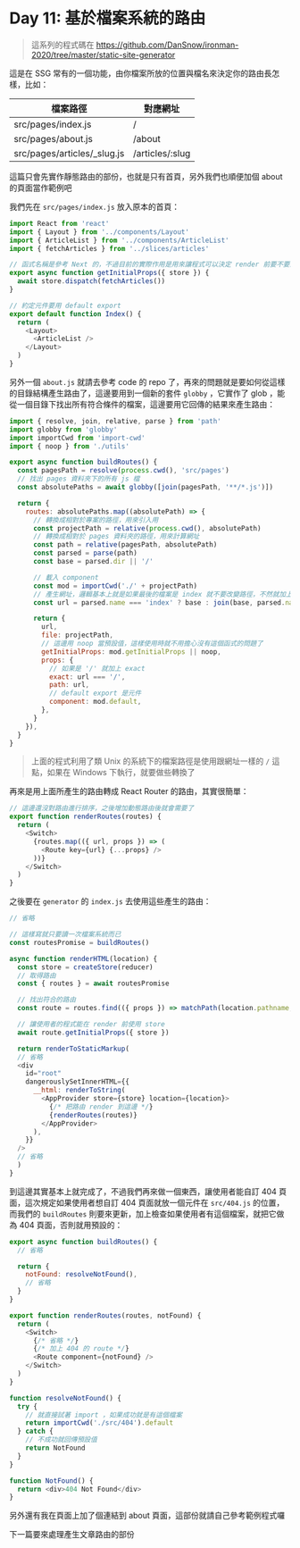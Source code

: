 Day 11: 基於檔案系統的路由
==========================

> 這系列的程式碼在 https://github.com/DanSnow/ironman-2020/tree/master/static-site-generator

這是在 SSG 常有的一個功能，由你檔案所放的位置與檔名來決定你的路由長怎樣，比如：

| 檔案路徑                    | 對應網址        |
|-----------------------------|-----------------|
| src/pages/index.js          | /               |
| src/pages/about.js          | /about          |
| src/pages/articles/_slug.js | /articles/:slug |

這篇只會先實作靜態路由的部份，也就是只有首頁，另外我們也順便加個 about 的頁面當作範例吧

我們先在 `src/pages/index.js` 放入原本的首頁：

```javascript
import React from 'react'
import { Layout } from '../components/Layout'
import { ArticleList } from '../components/ArticleList'
import { fetchArticles } from '../slices/articles'

// 函式名稱是參考 Next 的，不過目前的實際作用是用來讓程式可以決定 render 前要不要對 store dispatch 東西
export async function getInitialProps({ store }) {
  await store.dispatch(fetchArticles())
}

// 約定元件要用 default export
export default function Index() {
  return (
    <Layout>
      <ArticleList />
    </Layout>
  )
}
```

另外一個 `about.js` 就請去參考 code 的 repo 了，再來的問題就是要如何從這樣的目錄結構產生路由了，這邊要用到一個新的套件 `globby` ，它實作了 glob ，能從一個目錄下找出所有符合條件的檔案，這邊要用它回傳的結果來產生路由：

```javascript
import { resolve, join, relative, parse } from 'path'
import globby from 'globby'
import importCwd from 'import-cwd'
import { noop } from './utils'

export async function buildRoutes() {
  const pagesPath = resolve(process.cwd(), 'src/pages')
  // 找出 pages 資料夾下的所有 js 檔
  const absolutePaths = await globby([join(pagesPath, '**/*.js')])

  return {
    routes: absolutePaths.map((absolutePath) => {
      // 轉換成相對於專案的路徑，用來引入用
      const projectPath = relative(process.cwd(), absolutePath)
      // 轉換成相對於 pages 資料夾的路徑，用來計算網址
      const path = relative(pagesPath, absolutePath)
      const parsed = parse(path)
      const base = parsed.dir || '/'

      // 載入 component
      const mod = importCwd('./' + projectPath)
      // 產生網址，邏輯基本上就是如果最後的檔案是 index 就不要改變路徑，不然就加上檔名
      const url = parsed.name === 'index' ? base : join(base, parsed.name)

      return {
        url,
        file: projectPath,
        // 這邊用 noop 當預設值，這樣使用時就不用擔心沒有這個函式的問題了
        getInitialProps: mod.getInitialProps || noop,
        props: {
          // 如果是 '/' 就加上 exact
          exact: url === '/',
          path: url,
          // default export 是元件
          component: mod.default,
        },
      }
    }),
  }
}
```

> 上面的程式利用了類 Unix 的系統下的檔案路徑是使用跟網址一樣的 `/` 這點，如果在 Windows 下執行，就要做些轉換了

再來是用上面所產生的路由轉成 React Router 的路由，其實很簡單：

```javascript
// 這邊還沒對路由進行排序，之後增加動態路由後就會需要了
export function renderRoutes(routes) {
  return (
    <Switch>
      {routes.map(({ url, props }) => (
        <Route key={url} {...props} />
      ))}
    </Switch>
  )
}
```

之後要在 `generator` 的 `index.js` 去使用這些產生的路由：

```javascript
// 省略

// 這樣寫就只要讀一次檔案系統而已
const routesPromise = buildRoutes()

async function renderHTML(location) {
  const store = createStore(reducer)
  // 取得路由
  const { routes } = await routesPromise

  // 找出符合的路由
  const route = routes.find(({ props }) => matchPath(location.pathname, props)) || { getInitialProps: noop }

  // 讓使用者的程式能在 render 前使用 store
  await route.getInitialProps({ store })

  return renderToStaticMarkup(
  // 省略
  <div
    id="root"
    dangerouslySetInnerHTML={{
      __html: renderToString(
        <AppProvider store={store} location={location}>
          {/* 把路由 render 到這邊 */}
          {renderRoutes(routes)}
        </AppProvider>
      ),
    }}
  />
  // 省略
  )
}
```

到這邊其實基本上就完成了，不過我們再來做一個東西，讓使用者能自訂 404 頁面，這次規定如果使用者想自訂 404 頁面就放一個元件在 `src/404.js` 的位置，而我們的 `buildRoutes` 則要來更新，加上檢查如果使用者有這個檔案，就把它做為 404 頁面，否則就用預設的：

```javascript
export async function buildRoutes() {
  // 省略

  return {
    notFound: resolveNotFound(),
    // 省略
  }
}

export function renderRoutes(routes, notFound) {
  return (
    <Switch>
      {/* 省略 */}
      {/* 加上 404 的 route */}
      <Route component={notFound} />
    </Switch>
  )
}

function resolveNotFound() {
  try {
    // 就直接試著 import ，如果成功就是有這個檔案
    return importCwd('./src/404').default
  } catch {
    // 不成功就回傳預設值
    return NotFound
  }
}

function NotFound() {
  return <div>404 Not Found</div>
}
```

另外還有我在頁面上加了個連結到 about 頁面，這部份就請自己參考範例程式囉

下一篇要來處理產生文章路由的部份
